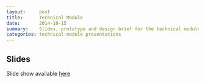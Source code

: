 ```yaml
---
layout:     post
title:      Technical Module
date:       2014-10-15
summary:    Slides, prototype and design brief for the technical module.
categories: technical-module presentations
---
```


## Slides
Slide show available [here]({{base.url}}/assets/technical-present/index.html)
